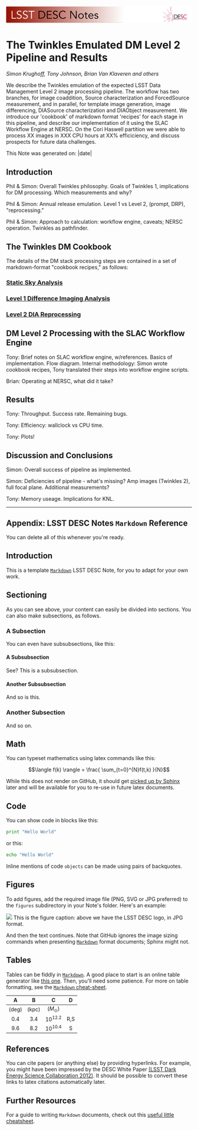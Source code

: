 ![](./texmf/logos/header.png)

# The Twinkles Emulated DM Level 2 Pipeline and Results

*Simon Krughoff, Tony Johnson, Brian Van Klaveren and others*

We describe the Twinkles emulation of the expected LSST Data Management Level 2 image processing pipeline. The workflow has two branches, for image coaddition, Source characterization and ForcedSource measurement, and in parallel, for template image generation, image differencing, DIASource characterization and DIAObject measurement. We introduce our 'cookbook' of markdown format 'recipes' for each stage in this pipeline, and describe our implementation of it using the SLAC Workflow Engine at NERSC. On the Cori Haswell partition we were able to process XX images in XXX CPU hours at XX% efficiciency, and discuss prospects for future data challenges.

This Note was generated on: |date|


## Introduction

Phil & Simon: Overall Twinkles philosophy. Goals of Twinkles 1, implications for DM processing. Which measurements and why?

Phil & Simon: Annual release emulation. Level 1 vs Level 2, (prompt, DRP), "reprocessing." 

Phil & Simon: Approach to calculation: workflow engine, caveats; NERSC operation. Twinkles as pathfinder.


## The Twinkles DM Cookbook

The details of the DM stack processing steps are contained in a set of markdown-format "cookbook recipes," as follows:

### [Static Sky Analysis](https://github.com/LSSTDESC/Twinkles/blob/master/doc/Cookbook/DM_Level2_Recipe.md)

### [Level 1 Difference Imaging Analysis](https://github.com/LSSTDESC/Twinkles/blob/master/doc/Cookbook/Coadd_Diffim_Recipe.md)

### [Level 2 DIA Reprocessing](https://github.com/LSSTDESC/Twinkles/blob/master/doc/Cookbook/Reprocessed_DIAObjects_Recipe.md)


## DM Level 2 Processing with the SLAC Workflow Engine

Tony: Brief notes on SLAC workflow engine, w/references. Basics of implementation. Flow diagram. Internal methodology: Simon wrote cookbook recipes, Tony translated their steps into workflow engine scripts.

Brian: Operating at NERSC, what did it take?

## Results

Tony: Throughput. Success rate. Remaining bugs.

Tony: Efficiency: wallclock vs CPU time.

Tony: Plots!


## Discussion and Conclusions

Simon: Overall success of pipeline as implemented.

Simon: Deficiencies of pipeline - what's missing? Amp images (Twinkles 2), full focal plane. Additional measurements?

Tony: Memory useage. Implications for KNL.



-----


## Appendix: LSST DESC Notes `Markdown` Reference

You can delete all of this whenever you're ready.

## Introduction

This is a template [`Markdown`](https://github.com/adam-p/Markdown-here/wiki/Markdown-Cheatsheet) LSST DESC Note, for you to adapt for
your own work.

## Sectioning

As you can see above, your content can easily be divided into sections.
You can also make subsections, as follows.

### A Subsection

You can even have subsubsections, like this:

#### A Subsubsection

See? This is a subsubsection.

#### Another Subsubsection

And so is this.

### Another Subsection

And so on.

Math
----

You can typeset mathematics using latex commands like this:

$$\langle f(k) \rangle = \frac{ \sum_{t=0}^{N}f(t,k) }{N}$$

While this does not render on GitHub, it should get [picked up by
Sphinx](http://www.sphinx-doc.org/en/stable/ext/math.html) later and
will be available for you to re-use in future latex documents.

Code
----

You can show code in blocks like this:

```python
print "Hello World"
```

or this:

```bash
echo "Hello World"
```

Inline mentions of code `objects` can be made using pairs of backquotes.

## Figures

To add figures, add the required image file (PNG, SVG or JPG preferred)
to the `figures` subdirectory in your Note's folder. Here's an example:

![](./figures/example.jpg)
This is the figure caption: above we have the LSST DESC logo, in JPG format.

And then the text continues. Note that GitHub ignores the image sizing
commands when presenting [`Markdown`](https://github.com/adam-p/Markdown-here/wiki/Markdown-Cheatsheet) format documents; Sphinx might not.

## Tables

Tables can be fiddly in [`Markdown`](https://github.com/adam-p/Markdown-here/wiki/Markdown-Cheatsheet). A good place to start is an online table generator like [this one](http://www.tablesgenerator.com/Markdown_tables). Then, you'll need some patience. For more on table formatting, see the [`Markdown` cheat-sheet](https://github.com/adam-p/Markdown-here/wiki/Markdown-Cheatsheet#tables).

|   A   |   B   |      C         |  D  |
|:-----:|:-----:|:--------------:|:---:|
| (deg) | (kpc) | ($M_{\odot}$)  |     |
|  0.4  |  3.4  |  $10^{12.2}$   | R,S |
|  9.6  |  8.2  |  $10^{10.4}$   |  S  |


## References

You can cite papers (or anything else) by providing hyperlinks. For
example, you might have been impressed by the DESC White Paper [(LSST
Dark Energy Science Collaboration
2012)](http://arxiv.org/abs/1211.0310). It should be possible to convert
these links to latex citations automatically later.

## Further Resources

For a guide to writing `Markdown` documents, check out this [useful little cheatsheet](https://github.com/adam-p/Markdown-here/wiki/Markdown-Cheatsheet).
